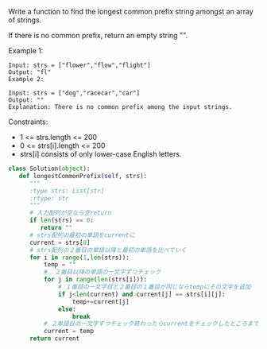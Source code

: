 Write a function to find the longest common prefix string amongst an array of strings.

If there is no common prefix, return an empty string "".

 

Example 1:

```
Input: strs = ["flower","flow","flight"]
Output: "fl"
Example 2:
```

```
Input: strs = ["dog","racecar","car"]
Output: ""
Explanation: There is no common prefix among the input strings.
```

Constraints:

- 1 <= strs.length <= 200
- 0 <= strs[i].length <= 200
- strs[i] consists of only lower-case English letters.


```python
class Solution(object):
   def longestCommonPrefix(self, strs):
      """
      :type strs: List[str]
      :rtype: str
      """
      # 入力配列が空なら空return
      if len(strs) == 0:
         return ""
      # strs配列の最初の単語をcurrentに
      current = strs[0]
      # strs配列の２番目の単語以降と最初の単語を比べていく
      for i in range(1,len(strs)):
          temp = ""
          #  ２番目以降の単語の一文字ずつチェック
          for j in range(len(strs[i])):
              # １番目の一文字目と２番目の１番目が同じならtempにその文字を追加
              if j<len(current) and current[j] == strs[i][j]:
                  temp+=current[j]
              else:
                  break
          # ２単語目の一文字ずつチェック終わったらcurrentをチェックしたところまで更新する
          current = temp
      return current
```